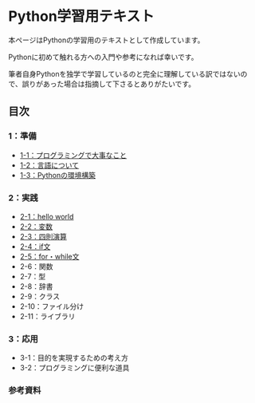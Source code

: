 # Python学習用テキスト
本ページはPythonの学習用のテキストとして作成しています。

Pythonに初めて触れる方への入門や参考になれば幸いです。

筆者自身Pythonを独学で学習しているのと完全に理解している訳ではないので、誤りがあった場合は指摘して下さるとありがたいです。

## 目次

### 1：準備

- [1-1：プログラミングで大事なこと](./01_preparation/1-01.md)
- [1-2：言語について](./01_preparation/1-02.md)
- [1-3：Pythonの環境構築](./01_preparation/1-03.md)

### 2：実践

- [2-1：hello world](./02_practice/2-01.md)
- [2-2：変数](./02_practice/2-02.md)
- [2-3：四則演算](./02_practice/2-03.md)
- [2-4：if文](./02_practice/2-04.md)
- [2-5：for・while文](./02_practice/2-05.md)
- 2-6：関数
- 2-7：型
- 2-8：辞書
- 2-9：クラス
- 2-10：ファイル分け
- 2-11：ライブラリ

### 3：応用

- 3-1：目的を実現するための考え方
- 3-2：プログラミングに便利な道具

### 参考資料

